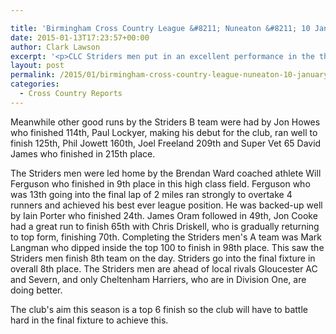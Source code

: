 ```yaml
---

title: 'Birmingham Cross Country League &#8211; Nuneaton &#8211; 10 January 2015'
date: 2015-01-13T17:23:57+00:00
author: Clark Lawson
excerpt: '<p>CLC Striders men put in an excellent performance in the third round of the Birmingham Cross country League Division 2 in Leicestershire on Saturday.</p>'
layout: post
permalink: /2015/01/birmingham-cross-country-league-nuneaton-10-january-2015/
categories:
  - Cross Country Reports
---
```

Meanwhile other good runs by the Striders B team were had by Jon Howes who finished 114th, Paul Lockyer, making his debut for the club, ran well to finish 125th, Phil Jowett 160th, Joel Freeland 209th and Super Vet 65 David James who finished in 215th place.

The Striders men were led home by the Brendan Ward coached athlete Will Ferguson who finished in 9th place in this high class field. Ferguson who was 13th going into the final lap of 2 miles ran strongly to overtake 4 runners and achieved his best ever league position. He was backed-up well by Iain Porter who finished 24th. James Oram followed in 49th, Jon Cooke had a great run to finish 65th with Chris Driskell, who is gradually returning to top form, finishing 70th. Completing the Striders men's A team was Mark Langman who dipped inside the top 100 to finish in 98th place. This saw the Striders men finish 8th team on the day. Striders go into the final fixture in overall 8th place. The Striders men are ahead of local rivals Gloucester AC and Severn, and only Cheltenham Harriers, who are in Division One, are doing better.

The club's aim this season is a top 6 finish so the club will have to battle hard in the final fixture to achieve this.
